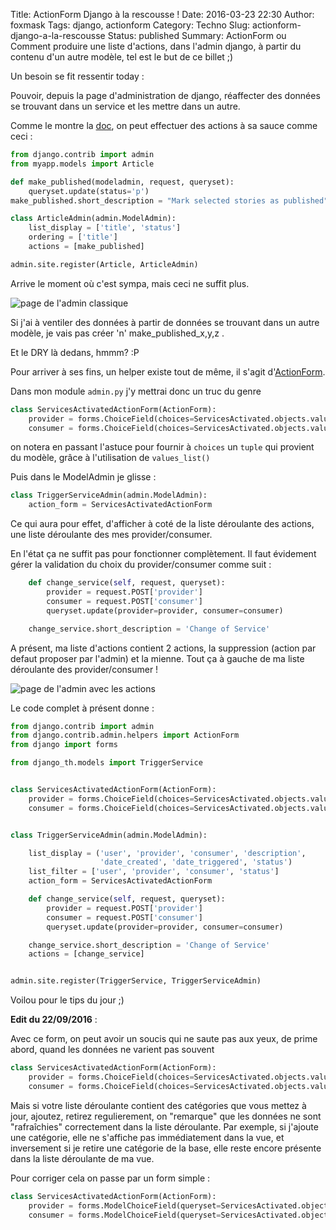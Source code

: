 Title: ActionForm Django à la rescousse !
Date: 2016-03-23 22:30
Author: foxmask
Tags: django, actionform
Category: Techno
Slug: actionform-django-a-la-rescousse
Status: published
Summary: ActionForm ou Comment produire une liste d'actions, dans l'admin django, à partir du contenu d'un autre modèle, tel est le but de ce billet ;)


Un besoin se fit ressentir today :

Pouvoir, depuis la page d'administration de django, réaffecter des données se trouvant dans un service et les mettre dans un autre.

Comme le montre la [doc](https://docs.djangoproject.com/fr/1.8/ref/contrib/admin/actions/#adding-actions-to-the-modeladmin), on peut effectuer des actions à sa sauce comme ceci :

```python
from django.contrib import admin
from myapp.models import Article

def make_published(modeladmin, request, queryset):
    queryset.update(status='p')
make_published.short_description = "Mark selected stories as published"

class ArticleAdmin(admin.ModelAdmin):
    list_display = ['title', 'status']
    ordering = ['title']
    actions = [make_published]

admin.site.register(Article, ArticleAdmin)
```


Arrive le moment où c'est sympa, mais ceci ne suffit plus.

![page de l'admin classique](/static/2016/03/admin_standard.png)

Si j'ai à ventiler des données à partir de données se trouvant dans un autre modèle, je vais pas créer 'n' make_published_x,y,z .

Et le DRY là dedans, hmmm? :P

Pour arriver à ses fins, un helper existe tout de même, il s'agit d'[ActionForm](https://github.com/django/django/blob/master/django/contrib/admin/helpers.py#L26).

Dans mon module `admin.py` j'y mettrai donc un truc du genre

```python
class ServicesActivatedActionForm(ActionForm):
    provider = forms.ChoiceField(choices=ServicesActivated.objects.values_list('id', 'name'))
    consumer = forms.ChoiceField(choices=ServicesActivated.objects.values_list('id', 'name'))
```

on notera en passant l'astuce pour fournir à `choices` un `tuple` qui provient du modèle, grâce à l'utilisation de `values_list()`

Puis dans le ModelAdmin je glisse :

```python
class TriggerServiceAdmin(admin.ModelAdmin):
    action_form = ServicesActivatedActionForm
```

Ce qui aura pour effet, d'afficher à coté de la liste déroulante des actions, une liste déroulante des mes provider/consumer.

En l'état ça ne suffit pas pour fonctionner complètement. Il faut évidement gérer la validation du choix du provider/consumer comme suit :

```python
    def change_service(self, request, queryset):
        provider = request.POST['provider']
        consumer = request.POST['consumer']
        queryset.update(provider=provider, consumer=consumer)

    change_service.short_description = 'Change of Service'
```

A présent, ma liste d'actions contient 2 actions, la suppression (action par defaut proposer par l'admin) et la mienne. Tout ça à gauche de ma liste déroulante des provider/consumer !

![page de l'admin avec les actions](/static/2016/03/admin_actionform.png)

Le code complet à présent donne :

```python
from django.contrib import admin
from django.contrib.admin.helpers import ActionForm
from django import forms

from django_th.models import TriggerService


class ServicesActivatedActionForm(ActionForm):
    provider = forms.ChoiceField(choices=ServicesActivated.objects.values_list('id', 'name'))
    consumer = forms.ChoiceField(choices=ServicesActivated.objects.values_list('id', 'name'))


class TriggerServiceAdmin(admin.ModelAdmin):

    list_display = ('user', 'provider', 'consumer', 'description',
                    'date_created', 'date_triggered', 'status')
    list_filter = ['user', 'provider', 'consumer', 'status']
    action_form = ServicesActivatedActionForm

    def change_service(self, request, queryset):
        provider = request.POST['provider']
        consumer = request.POST['consumer']
        queryset.update(provider=provider, consumer=consumer)

    change_service.short_description = 'Change of Service'
    actions = [change_service]


admin.site.register(TriggerService, TriggerServiceAdmin)
```


Voilou pour le tips du jour ;)





**Edit du 22/09/2016** :


Avec ce form, on peut avoir un soucis qui ne saute pas aux yeux, de prime abord, quand les données ne varient pas souvent

```python
class ServicesActivatedActionForm(ActionForm):
    provider = forms.ChoiceField(choices=ServicesActivated.objects.values_list('id', 'name'))
    consumer = forms.ChoiceField(choices=ServicesActivated.objects.values_list('id', 'name'))
```

Mais si votre liste déroulante contient des catégories que vous mettez à jour, ajoutez, retirez regulierement, on "remarque" que les données ne sont "rafraîchies" correctement dans la liste déroulante. Par exemple, si j'ajoute une catégorie, elle ne s'affiche pas immédiatement dans la vue, et inversement si je retire une catégorie de la base, elle reste encore présente dans la liste déroulante de ma vue.

Pour corriger cela on passe par un form simple :

```python
class ServicesActivatedActionForm(ActionForm):
    provider = forms.ModelChoiceField(queryset=ServicesActivated.objects.all())
    consumer = forms.ModelChoiceField(queryset=ServicesActivated.objects.all())
```

